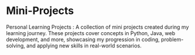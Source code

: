 # Mini-Projects
Personal Learning Projects : A collection of mini projects created during my learning journey. These projects cover concepts in Python, Java, web development, and more, showcasing my progression in coding, problem-solving, and applying new skills in real-world scenarios.

